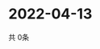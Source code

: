# 2022-04-13
  共 0条

  <!-- BEGIN -->
  <!-- 最后更新时间Wed Apr 13 2022 02:35:44 GMT+0000 (Coordinated Universal Time) -->
  
  <!-- END -->
  
  
